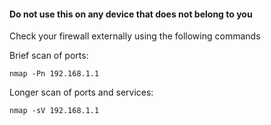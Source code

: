 #### Do not use this on any device that does not belong to you
Check your firewall externally using the following commands

Brief scan of ports:

`nmap -Pn 192.168.1.1`

Longer scan of ports and services:

`nmap -sV 192.168.1.1`